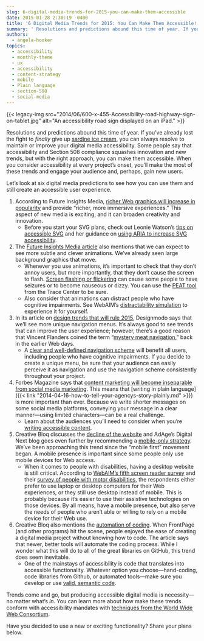 ```yaml
---
slug: 6-digital-media-trends-for-2015-you-can-make-them-accessible
date: 2015-01-28 2:30:19 -0400
title: '6 Digital Media Trends for 2015: You Can Make Them Accessible!'
summary: ' Resolutions and predictions abound this time of year. If you’ve already lost the fight to finally give up sardine ice cream, you can always resolve to maintain or improve your digital media accessibility. Some people say that accessibility and Section 508 compliance squashes'
authors:
  - angela-hooker
topics:
  - accessibility
  - monthly-theme
  - ux
  - accessibility
  - content-strategy
  - mobile
  - Plain language
  - section-508
  - social-media
---
```


{{< legacy-img src="2014/06/600-x-455-Accessibility-road-highway-sign-on-tablet.jpg" alt="An accessibility road sign displayed on an iPad." >}}

Resolutions and predictions abound this time of year. If you’ve already lost the fight to _finally_ give up [sardine ice cream](http://www.debic.com/en/bakery/blog/sardine-ice-cream), you can always resolve to maintain or improve your digital media accessibility. Some people say that accessibility and Section 508 compliance squashes innovation and new trends, but with the right approach, you can make them accessible. When you consider accessibility at every project’s onset, you’ll make the most of these trends and engage your audience and, perhaps, gain new users.

Let’s look at six digital media predictions to see how you can use them and still create an accessible user experience.

  1. According to Future Insights Media, [richer Web graphics will increase in popularity](http://www.futureinsights.com/home/web-design-trends-in-2015.html) and provide “richer, more immersive experiences.” This aspect of new media is exciting, and it can broaden creativity and innovation. 
      * Before you start your SVG plans, check out Leonie Watson’s [tips on accessible SVG](http://www.sitepoint.com/tips-accessible-svg/) and her guidance on [using ARIA to increase SVG accessibility](http://www.paciellogroup.com/blog/2013/12/using-aria-enhance-svg-accessibility/).
  2. The [Future Insights Media article](http://www.futureinsights.com/home/web-design-trends-in-2015.html) also mentions that we can expect to see more subtle and clever animations. We’ve already seen large background graphics that move. 
      * Whenever you use animations, it’s important to check that they don’t annoy users, but more importantly, that they don’t cause the screen to flash. [Screen flashing or flickering](http://www.w3.org/TR/UNDERSTANDING-WCAG20/seizure-does-not-violate.html) can cause some people to have seizures or to become nauseous or dizzy. You can use the [PEAT tool](http://trace.wisc.edu/peat/) from the Trace Center to be sure.
      * Also consider that animations can distract people who have cognitive impairments. See WebAIM’s [distractability simulation](http://webaim.org/simulations/distractability) to experience it for yourself.
  3. In its article on [design trends that will rule 2015](http://designmodo.com/web-design-trends-2015/), Designmodo says that we’ll see more unique navigation menus. It’s always good to see trends that can improve the user experience; however, there’s a good reason that Vincent Flanders coined the term “[mystery meat navigation](http://www.webpagesthatsuck.com/mysterymeatnavigation.html),” back in the earlier Web days. 
      * A [clear and well-defined navigation scheme](http://www.w3.org/TR/UNDERSTANDING-WCAG20/consistent-behavior-consistent-locations.html) will benefit all users, including people who have cognitive impairments. If you decide to create a unique menu, be sure that your audience can easily perceive it as navigation and use the navigation scheme consistently throughout your project.
  4. Forbes Magazine says that [content marketing will become inseparable from social media marketing](http://www.forbes.com/sites/jaysondemers/2014/12/01/the-top-7-content-marketing-trends-that-will-dominate-2015/). This means that [writing in plain language]({{< link "2014-04-16-how-to-tell-your-agencys-story-plainly.md" >}}) is more important than ever. Because we write shorter messages on some social media platforms, conveying your message in a clear manner—using limited characters—can be a real challenge. 
      * Learn about the audiences you’ll need to consider when you’re [writing accessible content](http://www.slideshare.net/AccessForAll/make-it-plain-accessbility-and-usability-through-plain-language).
  5. Creative Bloq discusses the [decline of the website](http://www.creativebloq.com/web-design/trends-2015-101413303) and AdAge’s Digital Next blog goes even further by recommending a [mobile-only strategy](http://adage.com/article/digitalnext/time-a-mobile-digital-strategy/296727/). We’ve been approaching this trend since the &#8220;mobile first&#8221; movement began. A mobile presence is important since some people only use mobile devices for Web access. 
      * When it comes to people with disabilities, having a desktop website is still critical. According to [WebAIM’s fifth screen reader survey](http://webaim.org/projects/screenreadersurvey5/#mobiledesktopusage) and their [survey of people with motor disabilities](http://webaim.org/projects/motordisabilitysurvey/#mobile), the respondents either prefer to use laptop or desktop computers for their Web experiences, or they still use desktop instead of mobile. This is probably because it’s easier to use their assistive technologies on those devices. By all means, have a mobile presence, but also serve the needs of people who aren’t able or willing to rely on a mobile device for their Web use.
  6. Creative Bloq also mentions the [automation of coding](http://www.creativebloq.com/web-design/trends-2015-101413303). When FrontPage (and other programs) hit the scene, people enjoyed the ease of creating a digital media project without knowing how to code. The article says that newer, better tools will automate the coding process. While I wonder what this will do to all of the great libraries on GitHub, this trend does seem inevitable. 
      * One of the mainstays of accessibility is code that translates into accessible functionality. Whatever option you choose—hand-coding, code libraries from Github, or automated tools—make sure you develop or use [valid, semantic code](http://www.w3.org/TR/WCAG20-TECHS/H75.html).

Trends come and go, but producing accessible digital media is necessity—no matter what’s _in_. You can learn more about how make these trends conform with accessibility mandates with [techniques from the World Wide Web Consortium](http://www.w3.org/TR/WCAG20-TECHS/intro.html).

Have you decided to use a new or exciting functionality? Share your plans below.
